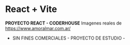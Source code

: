 # React + Vite

**PROYECTO REACT - CODERHOUSE**
Imagenes reales de https://www.amoralmar.com.ar/
- SIN FINES COMERCIALES - PROYECTO DE ESTUDIO -

